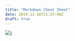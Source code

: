 ```yaml
---
title: "Markdown Cheat Sheet"
date: 2019-11-16T11:37:46Z
draft: true
---
```


<img src="https://i.pinimg.com/originals/63/7a/11/637a116dc7f29d18be985a86f25eff5a.jpg">]

